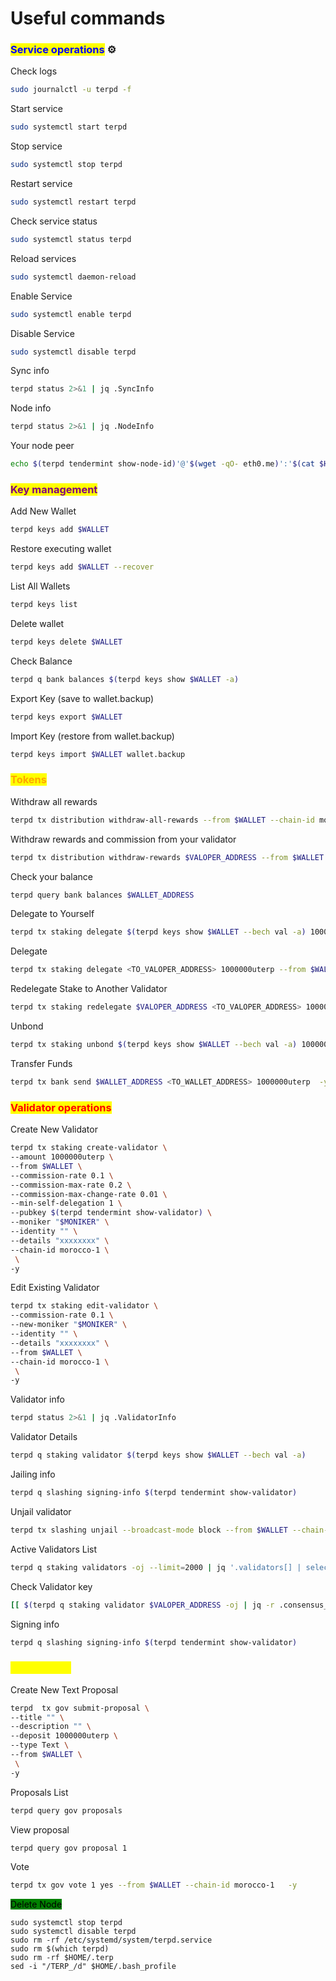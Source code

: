 # Useful commands

### <mark style="color:blue;">Service operations</mark> ⚙️ <a href="#service-operations" id="service-operations"></a>

Check logs

```bash
sudo journalctl -u terpd -f
```

Start service

```bash
sudo systemctl start terpd
```

Stop service

```bash
sudo systemctl stop terpd
```

Restart service

```bash
sudo systemctl restart terpd
```

Check service status

```bash
sudo systemctl status terpd
```

Reload services

```bash
sudo systemctl daemon-reload
```

Enable Service

```bash
sudo systemctl enable terpd
```

Disable Service

```bash
sudo systemctl disable terpd
```

Sync info

```bash
terpd status 2>&1 | jq .SyncInfo
```

Node info

```bash
terpd status 2>&1 | jq .NodeInfo
```

Your node peer

```bash
echo $(terpd tendermint show-node-id)'@'$(wget -qO- eth0.me)':'$(cat $HOME/.terp/config/config.toml | sed -n '/Address to listen for incoming connection/{n;p;}' | sed 's/.*://; s/".*//')
```

### <mark style="color:purple;">Key management</mark> <a href="#key-management" id="key-management"></a>

Add New Wallet

```bash
terpd keys add $WALLET
```

Restore executing wallet

```bash
terpd keys add $WALLET --recover
```

List All Wallets

```bash
terpd keys list
```

Delete wallet

```bash
terpd keys delete $WALLET
```

Check Balance

```bash
terpd q bank balances $(terpd keys show $WALLET -a)
```

Export Key (save to wallet.backup)

```bash
terpd keys export $WALLET
```

Import Key (restore from wallet.backup)

```bash
terpd keys import $WALLET wallet.backup
```

### <mark style="color:orange;">Tokens</mark> <a href="#tokens" id="tokens"></a>

Withdraw all rewards

```bash
terpd tx distribution withdraw-all-rewards --from $WALLET --chain-id morocco-1 
```

Withdraw rewards and commission from your validator

```bash
terpd tx distribution withdraw-rewards $VALOPER_ADDRESS --from $WALLET --commission --chain-id morocco-1  -y
```

Check your balance

```bash
terpd query bank balances $WALLET_ADDRESS
```

Delegate to Yourself

```bash
terpd tx staking delegate $(terpd keys show $WALLET --bech val -a) 1000000uterp --from $WALLET --chain-id morocco-1  -y
```

Delegate

```bash
terpd tx staking delegate <TO_VALOPER_ADDRESS> 1000000uterp --from $WALLET --chain-id morocco-1  -y
```

Redelegate Stake to Another Validator

```bash
terpd tx staking redelegate $VALOPER_ADDRESS <TO_VALOPER_ADDRESS> 1000000uterp --from $WALLET --chain-id morocco-1  -y
```

Unbond

```bash
terpd tx staking unbond $(terpd keys show $WALLET --bech val -a) 1000000uterp --from $WALLET --chain-id morocco-1  -y
```

Transfer Funds

```bash
terpd tx bank send $WALLET_ADDRESS <TO_WALLET_ADDRESS> 1000000uterp  -y
```

### <mark style="color:red;">Validator operations</mark> <a href="#validator-operations" id="validator-operations"></a>

Create New Validator

```bash
terpd tx staking create-validator \
--amount 1000000uterp \
--from $WALLET \
--commission-rate 0.1 \
--commission-max-rate 0.2 \
--commission-max-change-rate 0.01 \
--min-self-delegation 1 \
--pubkey $(terpd tendermint show-validator) \
--moniker "$MONIKER" \
--identity "" \
--details "xxxxxxxx" \
--chain-id morocco-1 \
 \
-y
```

Edit Existing Validator

```bash
terpd tx staking edit-validator \
--commission-rate 0.1 \
--new-moniker "$MONIKER" \
--identity "" \
--details "xxxxxxxx" \
--from $WALLET \
--chain-id morocco-1 \
 \
-y
```

Validator info

```bash
terpd status 2>&1 | jq .ValidatorInfo
```

Validator Details

```bash
terpd q staking validator $(terpd keys show $WALLET --bech val -a)
```

Jailing info

```bash
terpd q slashing signing-info $(terpd tendermint show-validator)
```

Unjail validator

```bash
terpd tx slashing unjail --broadcast-mode block --from $WALLET --chain-id morocco-1  -y
```

Active Validators List

```bash
terpd q staking validators -oj --limit=2000 | jq '.validators[] | select(.status=="BOND_STATUS_BONDED")' | jq -r '(.tokens|tonumber/pow(10; 6)|floor|tostring) + " 	 " + .description.moniker' | sort -gr | nl
```

Check Validator key

```bash
[[ $(terpd q staking validator $VALOPER_ADDRESS -oj | jq -r .consensus_pubkey.key) = $(terpd status | jq -r .ValidatorInfo.PubKey.value) ]] && echo -e "Your key status is ok" || echo -e "Your key status is error"
```

Signing info

```bash
terpd q slashing signing-info $(terpd tendermint show-validator)
```

### <mark style="color:yellow;">Governance</mark> <a href="#governance" id="governance"></a>

Create New Text Proposal

```bash
terpd  tx gov submit-proposal \
--title "" \
--description "" \
--deposit 1000000uterp \
--type Text \
--from $WALLET \
 \
-y 
```

Proposals List

```bash
terpd query gov proposals
```

View proposal

```bash
terpd query gov proposal 1
```

Vote

```bash
terpd tx gov vote 1 yes --from $WALLET --chain-id morocco-1   -y
```

<mark style="background-color:green;">Delete Node</mark>

```
sudo systemctl stop terpd
sudo systemctl disable terpd
sudo rm -rf /etc/systemd/system/terpd.service
sudo rm $(which terpd)
sudo rm -rf $HOME/.terp
sed -i "/TERP_/d" $HOME/.bash_profile
```
